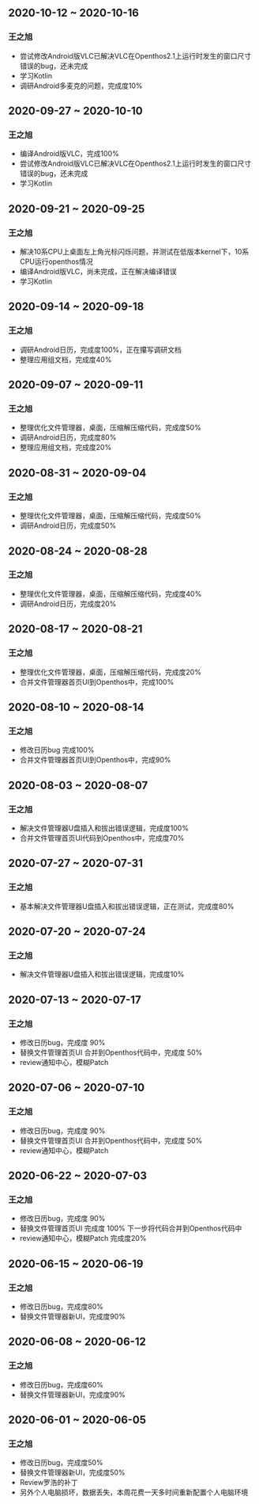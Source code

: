 ## 2020-10-12 ~ 2020-10-16
### 王之旭
- 尝试修改Android版VLC已解决VLC在Openthos2.1上运行时发生的窗口尺寸错误的bug，还未完成
- 学习Kotlin
- 调研Android多麦克的问题，完成度10%

## 2020-09-27 ~ 2020-10-10
### 王之旭
- 编译Android版VLC，完成100%
- 尝试修改Android版VLC已解决VLC在Openthos2.1上运行时发生的窗口尺寸错误的bug，还未完成
- 学习Kotlin

## 2020-09-21 ~ 2020-09-25
### 王之旭
- 解决10系CPU上桌面左上角光标闪烁问题，并测试在低版本kernel下，10系CPU运行openthos情况
- 编译Android版VLC，尚未完成，正在解决编译错误
- 学习Kotlin

## 2020-09-14 ~ 2020-09-18
### 王之旭
- 调研Android日历，完成度100%，正在攥写调研文档
- 整理应用组文档，完成度40%

## 2020-09-07 ~ 2020-09-11
### 王之旭
- 整理优化文件管理器，桌面，压缩解压缩代码，完成度50%
- 调研Android日历，完成度80%
- 整理应用组文档，完成度20%

## 2020-08-31 ~ 2020-09-04
### 王之旭
- 整理优化文件管理器，桌面，压缩解压缩代码，完成度50%
- 调研Android日历，完成度50%

## 2020-08-24 ~ 2020-08-28
### 王之旭
- 整理优化文件管理器，桌面，压缩解压缩代码，完成度40%
- 调研Android日历，完成度20%

## 2020-08-17 ~ 2020-08-21
### 王之旭
- 整理优化文件管理器，桌面，压缩解压缩代码，完成度20%
- 合并文件管理器首页UI到Openthos中，完成100%

## 2020-08-10 ~ 2020-08-14
### 王之旭
- 修改日历bug 完成100%
- 合并文件管理器首页UI到Openthos中，完成90%

## 2020-08-03 ~ 2020-08-07
### 王之旭
- 解决文件管理器U盘插入和拔出错误逻辑，完成度100%
- 合并文件管理首页UI代码到Openthos中，完成度70%

## 2020-07-27 ~ 2020-07-31
### 王之旭
- 基本解决文件管理器U盘插入和拔出错误逻辑，正在测试，完成度80%

## 2020-07-20 ~ 2020-07-24
### 王之旭
- 解决文件管理器U盘插入和拔出错误逻辑，完成度10%

## 2020-07-13 ~ 2020-07-17
### 王之旭
- 修改日历bug，完成度 90%
- 替换文件管理首页UI 合并到Openthos代码中，完成度 50%
- review通知中心，模糊Patch

## 2020-07-06 ~ 2020-07-10
### 王之旭
- 修改日历bug，完成度 90%
- 替换文件管理首页UI 合并到Openthos代码中，完成度 50%
- review通知中心，模糊Patch

## 2020-06-22 ~ 2020-07-03
### 王之旭
- 修改日历bug，完成度 90%
- 替换文件管理首页UI 完成度 100% 下一步将代码合并到Openthos代码中
- review通知中心，模糊Patch 完成度20%

## 2020-06-15 ~ 2020-06-19
### 王之旭
- 修改日历bug，完成度80%
- 替换文件管理器新UI，完成度90%

## 2020-06-08 ~ 2020-06-12
### 王之旭
- 修改日历bug，完成度60%
- 替换文件管理器新UI，完成度90%

## 2020-06-01 ~ 2020-06-05
### 王之旭
- 修改日历bug，完成度50%
- 替换文件管理器新UI，完成度50%
- Review罗浩的补丁
- 另外个人电脑损坏，数据丢失，本周花费一天多时间重新配置个人电脑环境




